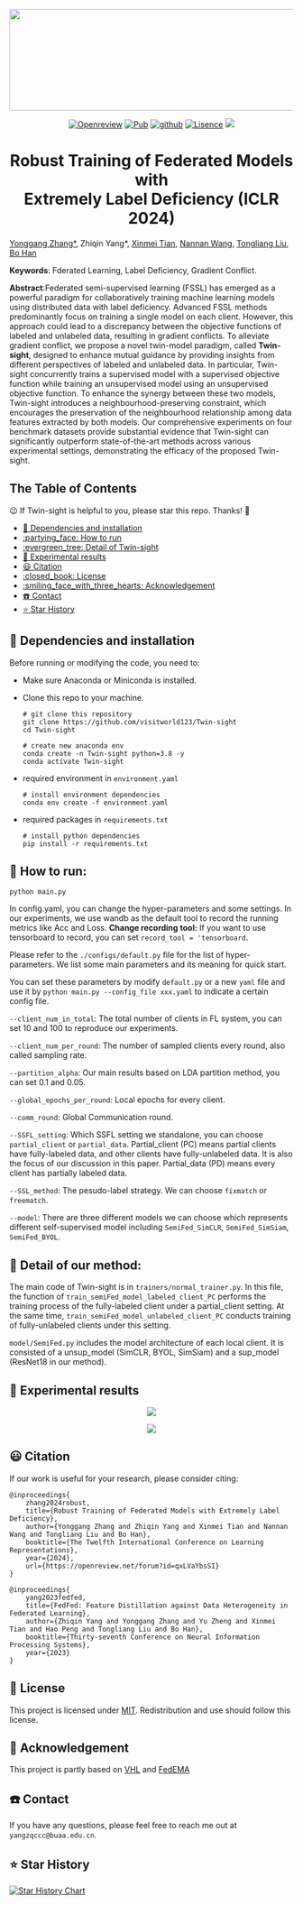 <p align="center">
    <img src="asset/Twin-sight.png" height=180, width=600>
</p>

<p align="center">
    <a href="https://openreview.net/forum?id=qxLVaYbsSI"><img src="https://img.shields.io/badge/openreview-steelblue" alt="Openreview"></a>
      <a href="https://iclr.cc/"><img src="https://img.shields.io/badge/Pub-ICLR'24-olive" alt="Pub"></a>
    <a href="https://github.com/visitworld123/Twin-sight"><img src="https://img.shields.io/badge/-github-teal?logo=github" alt="github"></a>
    <a href="https://github.com/visitworld123/Twin-sight/blob/main/LICENSE"><img src="https://img.shields.io/github/license/visitworld123/Twin-sight?color=yellow" alt="Lisence"></a>
    <img src="https://badges.toozhao.com/badges/01HQ5WSG9E309HCWDA51W7GG6Z/blue.svg" />
</p>
<h1 align="center">Robust Training of Federated Models with <br/>Extremely Label Deficiency (ICLR 2024)</h1>

[Yonggang Zhang*](https://yonggangzhangben.github.io/index.html), Zhiqin Yang*, [Xinmei Tian](https://scholar.google.com/citations?user=-tels3wAAAAJ&hl=zh-CN&oi=ao), [Nannan Wang](https://scholar.google.com/citations?user=SRBn7oUAAAAJ&hl=zh-CN&oi=ao), [Tongliang Liu](https://tongliang-liu.github.io/), [Bo Han](https://bhanml.github.io/)

**Keywords**:  Fderated Learning, Label Deficiency, Gradient Conflict.

**Abstract**:Federated semi-supervised learning (FSSL) has emerged as a powerful paradigm for collaboratively training machine learning models using distributed data with label deficiency. Advanced FSSL methods predominantly focus on training a single model on each client. However, this approach could lead to a discrepancy between the objective functions of labeled and unlabeled data, resulting in gradient conflicts. To alleviate gradient conflict, we propose a novel twin-model paradigm, called **Twin-sight**, designed to enhance mutual guidance by providing insights from different perspectives of labeled and unlabeled data. In particular, Twin-sight concurrently trains a supervised model with a supervised objective function while training an unsupervised model using an unsupervised objective function. To enhance the synergy between these two models, Twin-sight introduces a neighbourhood-preserving constraint, which encourages the preservation of the neighbourhood relationship among data features extracted by both models. Our comprehensive experiments on four benchmark datasets provide substantial evidence that Twin-sight can significantly outperform state-of-the-art methods across various experimental settings, demonstrating the efficacy of the proposed Twin-sight.

## The Table of Contents


:wink: If Twin-sight is helpful to you, please star this repo. Thanks! :hugs: 
- [:grimacing: Dependencies and installation](#grimacing-dependencies-and-installation)
- [:partying\_face: How to run](#partying_face-how-to-run)
- [:evergreen\_tree: Detail of Twin-sight](#evergreen_tree-detail-of-twin-sight)
- [:rose: Experimental results](#rose-experimental-results)
- [:smiley: Citation](#smiley-citation)
- [:closed\_book: License](#closed_book-license)
- [:smiling\_face\_with\_three\_hearts: Acknowledgement](#smiling_face_with_three_hearts-acknowledgement)
- [:phone: Contact](#phone-contact)
- [:star: Star History](#star-star-history)

##  :grimacing: Dependencies and installation
Before running or modifying the code, you need to:
- Make sure Anaconda or Miniconda is installed.
- Clone this repo to your machine.
  
  ```
  # git clone this repository
  git clone https://github.com/visitworld123/Twin-sight
  cd Twin-sight

  # create new anaconda env 
  conda create -n Twin-sight python=3.8 -y
  conda activate Twin-sight
  ```
- required environment in `environment.yaml`
  ```
  # install environment dependencies
  conda env create -f environment.yaml
  ```
- required packages in `requirements.txt`
  ```
  # install python dependencies
  pip install -r requirements.txt
  ```

## :partying_face: How to run:

```
python main.py
```

In config.yaml, you can change the hyper-parameters and some settings. In our experiments, we use wandb as the default tool to record the running metrics like Acc and Loss. **Change recording tool:** If you want to use tensorboard to record, you can set `record_tool = 'tensorboard`.

Please refer to the `./configs/default.py` file for the list of hyper-parameters. We list some main parameters and its meaning for  quick start. 

You can set these parameters by modify  `default.py` or a new `yaml` file and use it by `python main.py --config_file xxx.yaml` to indicate a certain config file.

`--client_num_in_total`: The total number of clients in FL system, you can set 10 and 100 to reproduce our experiments.

`--client_num_per_round`: The number of sampled clients every round, also called sampling rate.

`--partition_alpha`: Our main results based on LDA partition method, you can set 0.1 and 0.05.

`--global_epochs_per_round`: Local epochs for every client.

`--comm_round`: Global Communication round.

`--SSFL_setting`: Which SSFL setting we standalone, you can choose `partial_client` or `partial_data`. Partial_client (PC) means partial clients have fully-labeled data, and other clients have fully-unlabeled data. It is also the focus of our discussion in this paper. Partial_data (PD) means every client has partially labeled data.

`--SSL_method`: The pesudo-label strategy. We can choose `fixmatch` or `freematch`.

`--model`: There are three different models we can choose which represents different self-supervised model including `SemiFed_SimCLR`, `SemiFed_SimSiam`, `SemiFed_BYOL`.

## :evergreen_tree: Detail of our method:
The main code of Twin-sight is in `trainers/normal_trainer.py`. In this file, the function of `train_semiFed_model_labeled_client_PC` performs the training process of the fully-labeled client under a partial_client setting. At the same time, `train_semiFed_model_unlabeled_client_PC` conducts training of fully-unlabeled clients under this setting.

`model/SemiFed.py` includes the model architecture of each local client. It is consisted of a unsup_model (SimCLR, BYOL, SimSiam) and a sup_model (ResNet18 in our method).

## :rose: Experimental results
 <p align="center">
    <img src="asset/exp1.jpg">
</p>
 <p align="center">
    <img src="asset/exp2.jpg">
</p>

## :smiley: Citation
If our work is useful for your research, please consider citing:

    @inproceedings{
        zhang2024robust,
        title={Robust Training of Federated Models with Extremely Label Deficiency},
        author={Yonggang Zhang and Zhiqin Yang and Xinmei Tian and Nannan Wang and Tongliang Liu and Bo Han},
        booktitle={The Twelfth International Conference on Learning Representations},
        year={2024},
        url={https://openreview.net/forum?id=qxLVaYbsSI}
    }

    @inproceedings{
        yang2023fedfed,
        title={FedFed: Feature Distillation against Data Heterogeneity in Federated Learning},
        author={Zhiqin Yang and Yonggang Zhang and Yu Zheng and Xinmei Tian and Hao Peng and Tongliang Liu and Bo Han},
        booktitle={Thirty-seventh Conference on Neural Information Processing Systems},
        year={2023}
    }

## :closed_book: License

This project is licensed under <a rel="license" href=""> MIT</a>. Redistribution and use should follow this license.
## :smiling_face_with_three_hearts: Acknowledgement

This project is partly based on [VHL](https://github.com/wizard1203/VHL) and [FedEMA](https://github.com/EasyFL-AI/EasyFL/tree/master/applications/fedssl)

## :phone: Contact
If you have any questions, please feel free to reach me out at `yangzqccc@buaa.edu.cn`. 

## :star: Star History

[![Star History Chart](https://api.star-history.com/svg?repos=visitworld123/Twin-sight&type=Date)](https://star-history.com/#visitworld123/Twin-sight&Date)
